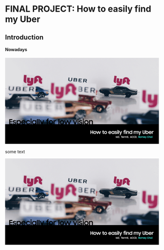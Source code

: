 # FINAL PROJECT: How to easily find my Uber
## Introduction
#### Nowadays

![image](img/1.png)

some text

![image](img/1.png)
